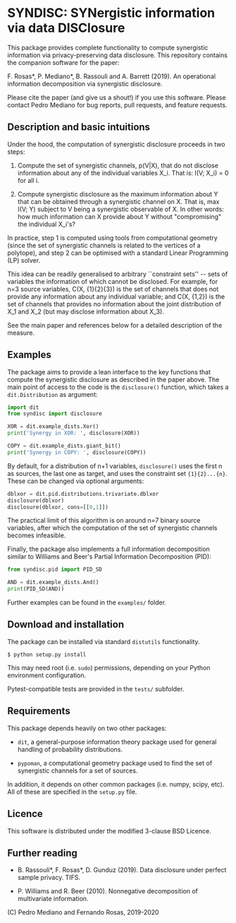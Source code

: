 SYNDISC: SYNergistic information via data DISClosure
====================================================

This package provides complete functionality to compute synergistic information
via privacy-preserving data disclosure. This repository contains the companion
software for the paper:

F. Rosas\*, P. Mediano\*, B. Rassouli and A. Barrett (2019). An operational
information decomposition via synergistic disclosure.

Please cite the paper (and give us a shout!) if you use this software. Please
contact Pedro Mediano for bug reports, pull requests, and feature requests.

Description and basic intuitions
--------------------------------

Under the hood, the computation of synergistic disclosure proceeds in two steps:

1. Compute the set of synergistic channels, p(V|X), that do not disclose
information about any of the individual variables X_i. That is: I(V; X_i) = 0
for all i.

2. Compute synergistic disclosure as the maximum information about Y that can
be obtained through a synergistic channel on X. That is, max I(V; Y) subject to
V being a synergistic observable of X. In other words: how much information can
X provide about Y without "compromising" the individual X_i's?

In practice, step 1 is computed using tools from computational geometry (since
the set of synergistic channels is related to the vertices of a polytope), and
step 2 can be optimised with a standard Linear Programming (LP) solver.

This idea can be readily generalised to arbitrary ``constraint sets'' -- sets
of variables the information of which cannot be disclosed. For example, for
n=3 source variables, C(X, {1}{2}{3}) is the set of channels that does not
provide any information about any individual variable; and C(X, {1,2}) is the
set of channels that provides no information about the joint distribution of
X_1 and X_2 (but may disclose information about X_3).

See the main paper and references below for a detailed description of the
measure.

Examples
--------

The package aims to provide a lean interface to the key functions that compute
the synergistic disclosure as described in the paper above. The main point of
access to the code is the `disclosure()` function, which takes a
`dit.Distribution` as argument:

```python
import dit
from syndisc import disclosure

XOR = dit.example_dists.Xor()
print('Synergy in XOR: ', disclosure(XOR))

COPY = dit.example_dists.giant_bit()
print('Synergy in COPY: ', disclosure(COPY))
```

By default, for a distribution of n+1 variables, `disclosure()` uses the
first n as sources, the last one as target, and uses the constraint set
`{1}{2}...{n}`. These can be changed via optional arguments:

```python
dblxor = dit.pid.distributions.trivariate.dblxor
disclosure(dblxor)
disclosure(dblxor, cons=[[0,1]])
```

The practical limit of this algorithm is on around n=7 binary source
variables, after which the computation of the set of synergistic channels
becomes infeasible.

Finally, the package also implements a full information decomposition similar
to Williams and Beer's Partial Information Decomposition (PID):

```python
from syndisc.pid import PID_SD

AND = dit.example_dists.And()
print(PID_SD(AND))
```

Further examples can be found in the `examples/` folder.


Download and installation
-------------------------

The package can be installed via standard `distutils` functionality.

```
$ python setup.py install
```

This may need root (i.e. `sudo`) permissions, depending on your Python
environment configuration.

Pytest-compatible tests are provided in the `tests/` subfolder.

Requirements
------------

This package depends heavily on two other packages:

* `dit`, a general-purpose information theory package used for general handling
of probability distributions.

* `pypoman`, a computational geometry package used to find the set of
synergistic channels for a set of sources.

In addition, it depends on other common packages (i.e. numpy, scipy, etc). All
of these are specified in the `setup.py` file.

Licence
-------

This software is distributed under the modified 3-clause BSD Licence.

Further reading
---------------

* B. Rassouli\*, F. Rosas\*, D. Gunduz (2019). Data disclosure under perfect
  sample privacy. TIFS.

* P. Williams and R. Beer (2010). Nonnegative decomposition of multivariate
  information.


\(C\) Pedro Mediano and Fernando Rosas, 2019-2020
